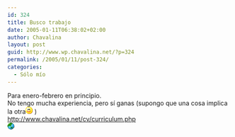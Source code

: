 ```yaml
---
id: 324
title: Busco trabajo
date: 2005-01-11T06:38:02+02:00
author: Chavalina
layout: post
guid: http://www.wp.chavalina.net/?p=324
permalink: /2005/01/11/post-324/
categories:
  - Sólo mío
---
```

Para enero-febrero en principio.  
No tengo mucha experiencia, pero s&iacute; ganas (supongo que una cosa implica la otra![emo](/imagenes/emoticonos/sonrisa.gif) )  
<a href="http://www.chavalina.net/cv/curriculum.php" target="_blank">http://www.chavalina.net/cv/curriculum.php</a>  
![mundo](/imagenes/emoticonos/mundo.gif)